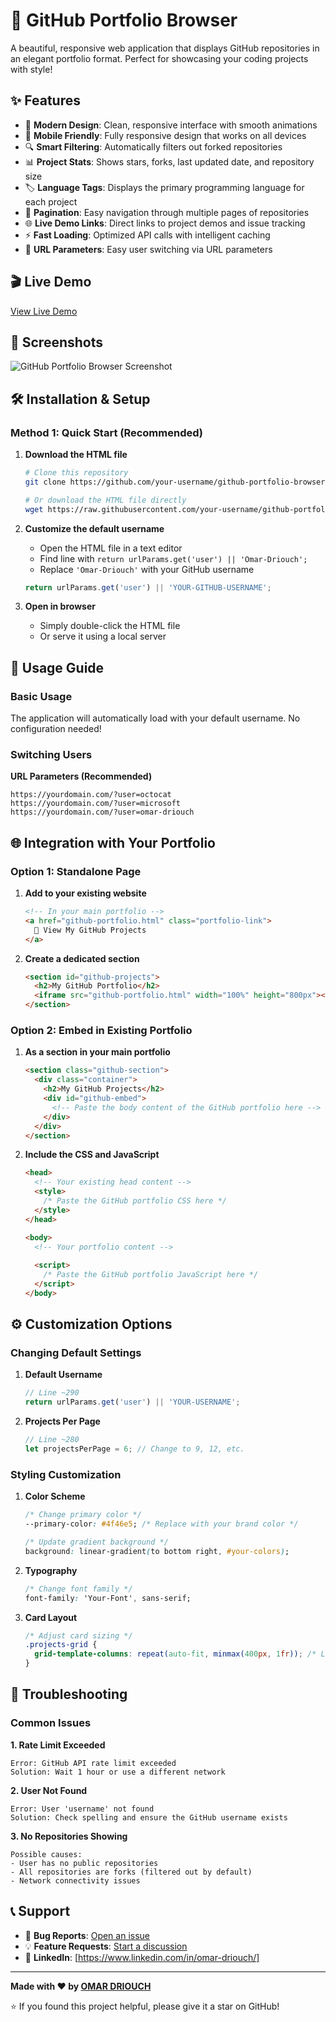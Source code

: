 # 🚀 GitHub Portfolio Browser

A beautiful, responsive web application that displays GitHub repositories in an elegant portfolio format. Perfect for showcasing your coding projects with style!

## ✨ Features

- 🎨 **Modern Design**: Clean, responsive interface with smooth animations
- 📱 **Mobile Friendly**: Fully responsive design that works on all devices
- 🔍 **Smart Filtering**: Automatically filters out forked repositories
- 📊 **Project Stats**: Shows stars, forks, last updated date, and repository size
- 🏷️ **Language Tags**: Displays the primary programming language for each project
- 📄 **Pagination**: Easy navigation through multiple pages of repositories
- 🌐 **Live Demo Links**: Direct links to project demos and issue tracking
- ⚡ **Fast Loading**: Optimized API calls with intelligent caching
- 🎯 **URL Parameters**: Easy user switching via URL parameters

## 🎬 Live Demo

[View Live Demo](https://your-username.github.io/github-portfolio-browser/)

## 📸 Screenshots

![GitHub Portfolio Browser Screenshot](screenshot.png)

## 🛠️ Installation & Setup

### Method 1: Quick Start (Recommended)

1. **Download the HTML file**
   ```bash
   # Clone this repository
   git clone https://github.com/your-username/github-portfolio-browser.git
   
   # Or download the HTML file directly
   wget https://raw.githubusercontent.com/your-username/github-portfolio-browser/main/index.html
   ```

2. **Customize the default username**
   - Open the HTML file in a text editor
   - Find line with `return urlParams.get('user') || 'Omar-Driouch';`
   - Replace `'Omar-Driouch'` with your GitHub username
   ```javascript
   return urlParams.get('user') || 'YOUR-GITHUB-USERNAME';
   ```

3. **Open in browser**
   - Simply double-click the HTML file
   - Or serve it using a local server



## 🎯 Usage Guide

### Basic Usage

The application will automatically load with your default username. No configuration needed!

### Switching Users

**URL Parameters (Recommended)**
```
https://yourdomain.com/?user=octocat
https://yourdomain.com/?user=microsoft
https://yourdomain.com/?user=omar-driouch
```



## 🌐 Integration with Your Portfolio

### Option 1: Standalone Page

1. **Add to your existing website**
   ```html
   <!-- In your main portfolio -->
   <a href="github-portfolio.html" class="portfolio-link">
     🚀 View My GitHub Projects
   </a>
   ```

2. **Create a dedicated section**
   ```html
   <section id="github-projects">
     <h2>My GitHub Portfolio</h2>
     <iframe src="github-portfolio.html" width="100%" height="800px"></iframe>
   </section>
   ```



### Option 2: Embed in Existing Portfolio

1. **As a section in your main portfolio**
   ```html
   <section class="github-section">
     <div class="container">
       <h2>My GitHub Projects</h2>
       <div id="github-embed">
         <!-- Paste the body content of the GitHub portfolio here -->
       </div>
     </div>
   </section>
   ```

2. **Include the CSS and JavaScript**
   ```html
   <head>
     <!-- Your existing head content -->
     <style>
       /* Paste the GitHub portfolio CSS here */
     </style>
   </head>
   
   <body>
     <!-- Your portfolio content -->
     
     <script>
       /* Paste the GitHub portfolio JavaScript here */
     </script>
   </body>
   ```

## ⚙️ Customization Options

### Changing Default Settings

1. **Default Username**
   ```javascript
   // Line ~290
   return urlParams.get('user') || 'YOUR-USERNAME';
   ```

2. **Projects Per Page**
   ```javascript
   // Line ~280
   let projectsPerPage = 6; // Change to 9, 12, etc.
   ```

 

### Styling Customization

1. **Color Scheme**
   ```css
   /* Change primary color */
   --primary-color: #4f46e5; /* Replace with your brand color */
   
   /* Update gradient background */
   background: linear-gradient(to bottom right, #your-colors);
   ```

2. **Typography**
   ```css
   /* Change font family */
   font-family: 'Your-Font', sans-serif;
   ```

3. **Card Layout**
   ```css
   /* Adjust card sizing */
   .projects-grid {
     grid-template-columns: repeat(auto-fit, minmax(400px, 1fr)); /* Larger cards */
   }
   ```

 
## 🔧 Troubleshooting

### Common Issues

**1. Rate Limit Exceeded**
```
Error: GitHub API rate limit exceeded
Solution: Wait 1 hour or use a different network
```

**2. User Not Found**
```
Error: User 'username' not found
Solution: Check spelling and ensure the GitHub username exists
```

**3. No Repositories Showing**
```
Possible causes:
- User has no public repositories
- All repositories are forks (filtered out by default)
- Network connectivity issues
```




## 📞 Support

- 🐛 **Bug Reports**: [Open an issue](https://github.com/yourusername/github-portfolio-browser/issues)
- 💡 **Feature Requests**: [Start a discussion](https://github.com/yourusername/github-portfolio-browser/discussions)
- 📧 **LinkedIn**: [https://www.linkedin.com/in/omar-driouch/]

---

**Made with ❤️ by [OMAR DRIOUCH](https://github.com/Omar-driouch)**

⭐ If you found this project helpful, please give it a star on GitHub!
